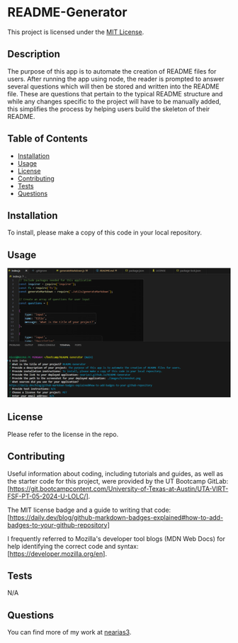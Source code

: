 # README-Generator
  This project is licensed under the [MIT License](https://opensource.org/licenses/MIT).

  ## Description
  The purpose of this app is to automate the creation of README files for users. After running the app using node, the reader is prompted to answer several questions which will then be stored and written into the README file. These are questions that pertain to the typical README structure and while any changes specific to the project will have to be manually added, this simplifies the process by helping users build the skeleton of their README.

  ## Table of Contents
  - [Installation](#installation)
  - [Usage](#usage)
  - [License](#license)
  - [Contributing](#contributing)
  - [Tests](#tests)
  - [Questions](#questions)

  ## Installation
  
  To install, please make a copy of this code in your local repository.

  ## Usage

  ![Screenshot](./images/Screenshot.png)

  ## License
    
  Please refer to the license in the repo.

  ## Contributing

  Useful information about coding, including tutorials and guides, as well as the starter code for this project, were provided by the UT Bootcamp GitLab: [https://git.bootcampcontent.com/University-of-Texas-at-Austin/UTA-VIRT-FSF-PT-05-2024-U-LOLC/].

  The MIT license badge and a guide to writing that code: [https://daily.dev/blog/github-markdown-badges-explained#how-to-add-badges-to-your-github-repository]

  I frequently referred to Mozilla's developer tool blogs (MDN Web Docs) for help identifying the correct code and syntax: [https://developer.mozilla.org/en].

  ## Tests
  
  N/A

  ## Questions

  You can find more of my work at [nearias3](https://github.com/nearias3).
